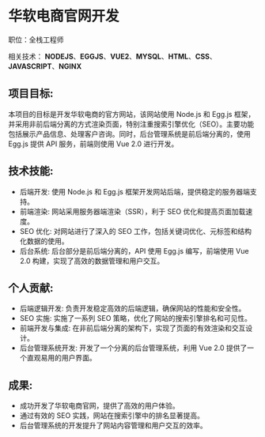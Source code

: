 # 华软电商官网开发

职位：全栈工程师

相关技术： **NODEJS**、**EGGJS**、**VUE2**、**MYSQL**、**HTML**、**CSS**、**JAVASCRIPT**、**NGINX**

## 项目目标:

本项目的目标是开发华软电商的官方网站，该网站使用 Node.js 和 Egg.js 框架，并采用非前后端分离的方式渲染页面，特别注重搜索引擎优化（SEO）。主要功能包括展示产品信息、处理客户咨询。同时，后台管理系统是前后端分离的，使用 Egg.js 提供 API 服务，前端则使用 Vue 2.0 进行开发。

## 技术技能:

- 后端开发: 使用 Node.js 和 Egg.js 框架开发网站后端，提供稳定的服务器端支持。
- 前端渲染: 网站采用服务器端渲染（SSR），利于 SEO 优化和提高页面加载速度。
- SEO 优化: 对网站进行了深入的 SEO 工作，包括关键词优化、元标签和结构化数据的使用。
- 后台系统: 后台部分是前后端分离的，API 使用 Egg.js 编写，前端使用 Vue 2.0 构建，实现了高效的数据管理和用户交互。

## 个人贡献:

- 后端逻辑开发: 负责开发稳定高效的后端逻辑，确保网站的性能和安全性。
- SEO 实施: 实施了一系列 SEO 策略，优化了网站的搜索引擎排名和可见性。
- 前端开发与集成: 在非前后端分离的架构下，实现了页面的有效渲染和交互设计。
- 后台管理系统开发: 开发了一个分离的后台管理系统，利用 Vue 2.0 提供了一个直观易用的用户界面。

## 成果:

- 成功开发了华软电商官网，提供了高效的用户体验。
- 通过有效的 SEO 实践，网站在搜索引擎中的排名显著提高。
- 后台管理系统的开发提升了网站内容管理和用户交互的效率。

